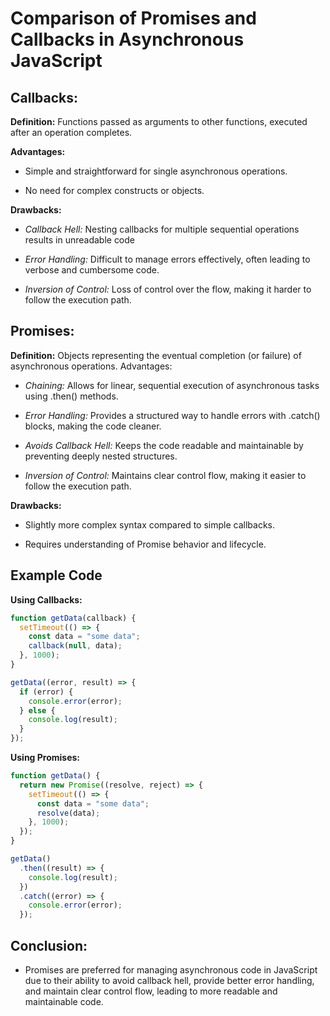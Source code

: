 # Comparison of Promises and Callbacks in Asynchronous JavaScript

## Callbacks:
**Definition:**  Functions passed as arguments to other functions, executed after an operation completes.

**Advantages:**
+ Simple and straightforward for single asynchronous operations.

+ No need for complex constructs or objects.

**Drawbacks:**
- *Callback Hell:* Nesting callbacks for multiple sequential operations results in unreadable code
- *Error Handling:* Difficult to manage errors effectively, often leading to verbose and cumbersome code.

- *Inversion of Control:* Loss of control over the flow, making it harder to follow the execution path.

## Promises:
**Definition:** Objects representing the eventual completion (or failure) of asynchronous operations.
Advantages:

- *Chaining:* Allows for linear, sequential execution of asynchronous tasks using .then() methods.

- *Error Handling:* Provides a structured way to handle errors with .catch() blocks, making the code cleaner.

- *Avoids Callback Hell:* Keeps the code readable and maintainable by preventing deeply nested structures.

- *Inversion of Control:* Maintains clear control flow, making it easier to follow the execution path.

**Drawbacks:**
- Slightly more complex syntax compared to simple callbacks.

- Requires understanding of Promise behavior and lifecycle.

## Example Code
**Using Callbacks:**
```javascript
function getData(callback) {
  setTimeout(() => {
    const data = "some data";
    callback(null, data);
  }, 1000);
}

getData((error, result) => {
  if (error) {
    console.error(error);
  } else {
    console.log(result);
  }
});
```
**Using Promises:**
```javascript
function getData() {
  return new Promise((resolve, reject) => {
    setTimeout(() => {
      const data = "some data";
      resolve(data);
    }, 1000);
  });
}

getData()
  .then((result) => {
    console.log(result);
  })
  .catch((error) => {
    console.error(error);
  });
```
## Conclusion:
- Promises are preferred for managing asynchronous code in JavaScript due to their ability to avoid callback hell, provide better error handling, and maintain clear control flow, leading to more readable and maintainable code.
